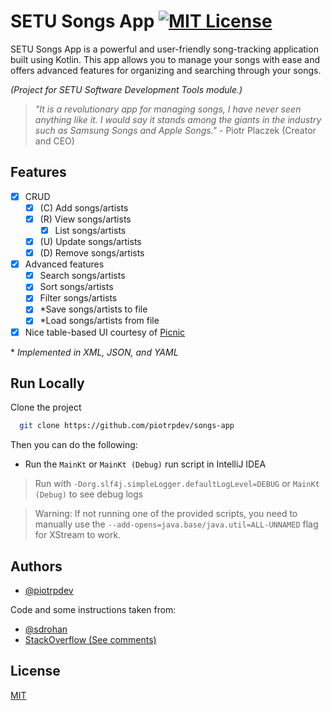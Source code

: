 # SETU Songs App [![MIT License](https://img.shields.io/badge/License-MIT-green.svg)](https://choosealicense.com/licenses/mit/)

SETU Songs App is a powerful and user-friendly song-tracking application built using Kotlin. This app allows you to manage your songs with ease and offers advanced features for organizing and searching through your songs.

_(Project for SETU Software Development Tools module.)_

> _"It is a revolutionary app for managing songs, I have never seen anything like it. I would say it stands among the giants in the industry such as Samsung Songs and Apple Songs."_ - Piotr Placzek (Creator and CEO)

## Features

- [x] CRUD
    - [x] (C) Add songs/artists
    - [x] (R) View songs/artists
        - [x] List songs/artists
    - [x] (U) Update songs/artists
    - [x] (D) Remove songs/artists
- [x] Advanced features
    - [x] Search songs/artists
    - [x] Sort songs/artists
    - [x] Filter songs/artists
    - [x] *Save songs/artists to file
    - [x] *Load songs/artists from file
- [x] Nice table-based UI courtesy of [Picnic](https://github.com/JakeWharton/picnic)

&ast; _Implemented in XML, JSON, and YAML_

## Run Locally

Clone the project

```bash
  git clone https://github.com/piotrpdev/songs-app
```

Then you can do the following:

- Run the `MainKt` or `MainKt (Debug)` run script in IntelliJ IDEA

> Run with `-Dorg.slf4j.simpleLogger.defaultLogLevel=DEBUG` or `MainKt (Debug)` to see debug logs

> Warning: If not running one of the provided scripts, you need to manually use the `--add-opens=java.base/java.util=ALL-UNNAMED` flag for XStream to work.

## Authors

- [@piotrpdev](https://www.github.com/piotrpdev)

Code and some instructions taken from:
- [@sdrohan](https://github.com/sdrohan)
- [StackOverflow (See comments)](https://stackoverflow.com/)


## License

[MIT](https://choosealicense.com/licenses/mit/)



